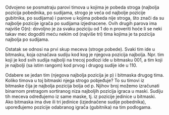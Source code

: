 Odvojeno se posmatraju parovi timova u kojima je pobeda stroga (najbolja pozicija pobednika, po sudijama, strogo je veća od najbolje pozicije gubitnika, po sudijama) i parove u kojima pobeda nije stroga, što znači da su najbolje pozicije igrača po sudijama izjednacene. Ovih drugih parova ima najviše O(n): dovoljno je za svaku poziciju od 1 do n proveriti hoće li se neki takav mec dogoditi meću nekim od (najviše tri) tima kojima je ta pozicija najbolja po sudijama. 

Ostatak se odnosi na prvi skup meceva (stroge pobede). Svaki tim ide u bitmasku, koja označava sudiju kod kog je njegova pozicija najbolja. Npr. tim koji je kod svih sudija najbolji na trecoj podlozi ide u bitmasku 001, a tim koji je najbolji (sa istim rangom) kod prvog i drugog sudije ide u 110.

Odabere se jedan tim (njegova najbolja pozicija je p) i bitmaska drugog tima. Koliko timova u toj bitmaski njega strogo pobjeđuje? To su timovi
iz bitmaske čija je najbolja pozicija bolja od p. Njihov broj možemo izračunati binarnom pretragom
sortiranog niza najboljih pozicija igraca u maski. Sudiju tih meceva određujemo iz same maske, tj. iz
pozicije jedinice u bitmaski. Ako bitmaska ima dve ili tri jedinice (izjednačene sudije pobednika),
upoređujemo pozicije odabranog igrača (gubitnika) na tim podlogama.